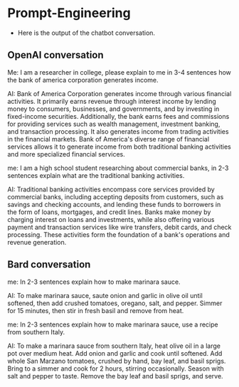 # Prompt-Engineering
- Here is the output of the chatbot conversation.
## OpenAI conversation
Me: I am a researcher in college, please explain to me in 3-4 sentences how the bank of america corporation generates income. 

AI: Bank of America Corporation generates income through various financial activities. It primarily earns revenue through interest income by lending money to consumers, businesses, and governments, and by investing in fixed-income securities. Additionally, the bank earns fees and commissions for providing services such as wealth management, investment banking, and transaction processing. It also generates income from trading activities in the financial markets. Bank of America's diverse range of financial services allows it to generate income from both traditional banking activities and more specialized financial services.

me: I am a high school student researching about commercial banks, in 2-3 sentences explain what are the traditional banking activities.

AI: Traditional banking activities encompass core services provided by commercial banks, including accepting deposits from customers, such as savings and checking accounts, and lending these funds to borrowers in the form of loans, mortgages, and credit lines. Banks make money by charging interest on loans and investments, while also offering various payment and transaction services like wire transfers, debit cards, and check processing. These activities form the foundation of a bank's operations and revenue generation.

## Bard conversation
me: In 2-3 sentences explain how to make marinara sauce. 

AI: To make marinara sauce, saute onion and garlic in olive oil until softened, then add crushed tomatoes, oregano, salt, and pepper. Simmer for 15 minutes, then stir in fresh basil and remove from heat.

me: In 2-3 sentences explain how to make marinara sauce, use a recipe from southern Italy. 

AI: 
To make a marinara sauce from southern Italy, heat olive oil in a large pot over medium heat. Add onion and garlic and cook until softened. Add whole San Marzano tomatoes, crushed by hand, bay leaf, and basil sprigs. Bring to a simmer and cook for 2 hours, stirring occasionally. Season with salt and pepper to taste. Remove the bay leaf and basil sprigs, and serve.



